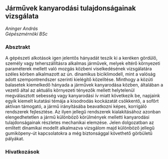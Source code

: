 ## Járművek kanyarodási tulajdonságainak vizsgálata
_Aninger András_  
_Gépészmérnöki BSc_

### Absztrakt
A gépészeti alkotások igen jelentős hányadát teszik ki a keréken gördülő, személy vagy teherszállításra alkalmas járművek, melyek eltérő környezeti paraméterek mellett való mozgás közbeni viselkedésének vizsgálatára széles körben alkalmazott az ún. dinamikus biciklimodell, mint a valóság adott szempontrendszer szerinti kielégítő közelítése. Minthogy a közúti balasetek kiemelkedő hányada a járművek kanyarodása közben, általában a vezető által az aktuális környezeti tényezők mellett helytelenül megválasztott sebesség vagy kanyarodási ív miatt következik be, napjaink egyik kiemelt kutatási témája a kisodrodás kockázatát csökkentő, a sofőrt aktívan támogató, a jármű irányításába beavatkozni képes, korrigáló rendszerek fejlesztése. Az ilyen jellegű rendszerek kialakításához azonban elengedhetetlen a jármű különböző körülmények melletti kanyarodási tulajdonságainak részletes mechanikai elemzése. Jelen dolgozatban az említett dinamikai modellt alkalmazva vizsgálom majd különböző jellegű gumiköpeny-út kapcsolatokra a még biztonsággal követhető görbületű pályákat.

### Hivatkozások